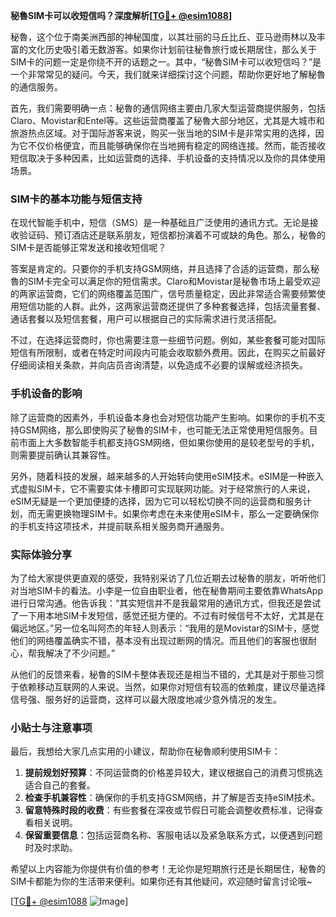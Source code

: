 **秘魯SIM卡可以收短信吗？深度解析[[TG💪+ @esim1088](https://t.me/s/esim1088)]**

秘魯，这个位于南美洲西部的神秘国度，以其壮丽的马丘比丘、亚马逊雨林以及丰富的文化历史吸引着无数游客。如果你计划前往秘魯旅行或长期居住，那么关于SIM卡的问题一定是你绕不开的话题之一。其中，“秘魯SIM卡可以收短信吗？”是一个非常常见的疑问。今天，我们就来详细探讨这个问题，帮助你更好地了解秘魯的通信服务。

首先，我们需要明确一点：秘魯的通信网络主要由几家大型运营商提供服务，包括Claro、Movistar和Entel等。这些运营商覆盖了秘魯大部分地区，尤其是大城市和旅游热点区域。对于国际游客来说，购买一张当地的SIM卡是非常实用的选择，因为它不仅价格便宜，而且能够确保你在当地拥有稳定的网络连接。然而，能否接收短信取决于多种因素，比如运营商的选择、手机设备的支持情况以及你的具体使用场景。

### SIM卡的基本功能与短信支持

在现代智能手机中，短信（SMS）是一种基础且广泛使用的通讯方式。无论是接收验证码、预订酒店还是联系朋友，短信都扮演着不可或缺的角色。那么，秘魯的SIM卡是否能够正常发送和接收短信呢？

答案是肯定的。只要你的手机支持GSM网络，并且选择了合适的运营商，那么秘魯的SIM卡完全可以满足你的短信需求。Claro和Movistar是秘魯市场上最受欢迎的两家运营商，它们的网络覆盖范围广，信号质量稳定，因此非常适合需要频繁使用短信功能的人群。此外，这两家运营商还提供了多种套餐选择，包括流量套餐、通话套餐以及短信套餐，用户可以根据自己的实际需求进行灵活搭配。

不过，在选择运营商时，你也需要注意一些细节问题。例如，某些套餐可能对国际短信有所限制，或者在特定时间段内可能会收取额外费用。因此，在购买之前最好仔细阅读相关条款，并向店员咨询清楚，以免造成不必要的误解或经济损失。

### 手机设备的影响

除了运营商的因素外，手机设备本身也会对短信功能产生影响。如果你的手机不支持GSM网络，那么即使购买了秘魯的SIM卡，也可能无法正常使用短信服务。目前市面上大多数智能手机都支持GSM网络，但如果你使用的是较老型号的手机，则需要提前确认其兼容性。

另外，随着科技的发展，越来越多的人开始转向使用eSIM技术。eSIM是一种嵌入式虚拟SIM卡，它不需要实体卡槽即可实现联网功能。对于经常旅行的人来说，eSIM无疑是一个更加便捷的选择，因为它可以轻松切换不同的运营商和服务计划，而无需更换物理SIM卡。如果你考虑在未来使用eSIM卡，那么一定要确保你的手机支持这项技术，并提前联系相关服务商开通服务。

### 实际体验分享

为了给大家提供更直观的感受，我特别采访了几位近期去过秘魯的朋友，听听他们对当地SIM卡的看法。小李是一位自由职业者，他在秘魯期间主要依靠WhatsApp进行日常沟通。他告诉我：“其实短信并不是我最常用的通讯方式，但我还是尝试了一下用本地SIM卡发短信，感觉还挺方便的。不过有时候信号不太好，尤其是在偏远地区。”另一位名叫阿杰的年轻人则表示：“我用的是Movistar的SIM卡，感觉他们的网络覆盖确实不错，基本没有出现过断网的情况。而且他们的客服也很耐心，帮我解决了不少问题。”

从他们的反馈来看，秘魯的SIM卡整体表现还是相当不错的，尤其是对于那些习惯于依赖移动互联网的人来说。当然，如果你对短信有较高的依赖度，建议尽量选择信号强、服务好的运营商，这样可以最大限度地减少意外情况的发生。

### 小贴士与注意事项

最后，我想给大家几点实用的小建议，帮助你在秘魯顺利使用SIM卡：

1. **提前规划好预算**：不同运营商的价格差异较大，建议根据自己的消费习惯挑选适合自己的套餐。
2. **检查手机兼容性**：确保你的手机支持GSM网络，并了解是否支持eSIM技术。
3. **留意特殊时段的收费**：有些套餐在深夜或节假日可能会调整收费标准，记得查看相关说明。
4. **保留重要信息**：包括运营商名称、客服电话以及紧急联系方式，以便遇到问题时及时求助。

希望以上内容能为你提供有价值的参考！无论你是短期旅行还是长期居住，秘魯的SIM卡都能为你的生活带来便利。如果你还有其他疑问，欢迎随时留言讨论哦~

[[TG💪+ @esim1088](https://t.me/s/esim1088) ![Image](https://i.postimg.cc/4NQfJmqS/Snipaste-2025-05-13-00-14-12.png)]